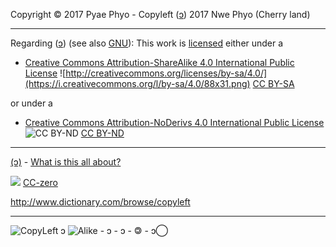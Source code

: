 
Copyright © 2017 Pyae Phyo -
Copyleft ([ɔ](https://copyleft.org/)) 2017 Nwe Phyo (Cherry land)

----

Regarding ([ɔ](https://copyleft.org/)) (see also [GNU](https://www.gnu.org/licenses/copyleft.en.html)): 
This work is [licensed](LICENSE.md) either under a

* [Creative Commons Attribution-ShareAlike 4.0 International Public License](http://creativecommons.org/licenses/by-sa/4.0/legalcode)
![http://creativecommons.org/licenses/by-sa/4.0/](https://i.creativecommons.org/l/by-sa/4.0/88x31.png)
[CC BY-SA](https://creativecommons.org/licenses/by-sa/4.0/)

or under a

* [Creative Commons Attribution-NoDerivs 4.0 International Public License](https://creativecommons.org/licenses/by-nd/4.0/legalcode)
![CC BY-ND](https://i.creativecommons.org/l/by-nd/4.0/88x31.png)
[CC BY-ND](https://creativecommons.org/licenses/by-nd/4.0/)

----
 
[(ɔ)](https://en.wikipedia.org/wiki/Copyleft) - [What is this all about?](https://opensource.com/resources/what-is-copyleft)

![](https://upload.wikimedia.org/wikipedia/commons/thumb/5/52/Cc-zero.svg/64px-Cc-zero.svg.png) [CC-zero](https://creativecommons.org/licenses/zero/1.0/)

http://www.dictionary.com/browse/copyleft

----

![CopyLeft](https://upload.wikimedia.org/wikipedia/commons/thumb/8/8b/Copyleft.svg/220px-Copyleft.svg.png) ɔ ![Alike](https://upload.wikimedia.org/wikipedia/commons/thumb/2/29/Cc-sa.svg/220px-Cc-sa.svg.png) - ɔ - ↄ - 🄯 - ↄ⃝